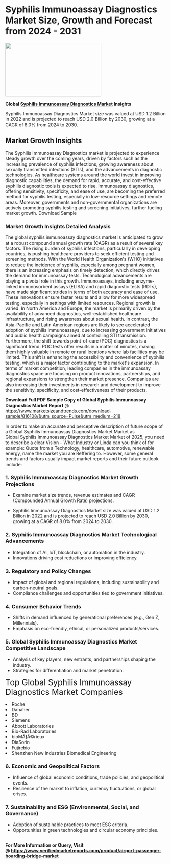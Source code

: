 <H1>Syphilis Immunoassay Diagnostics Market Size, Growth and Forecast from 2024 - 2031</H1><img class="aligncenter size-medium wp-image-584254" src="https://thirdeyenews.in/wp-content/uploads/2024/09/Global-Market-Research-300x168.jpeg" alt="" width="300" height="168" /><p><strong>Global&nbsp;<a href="https://www.marketsizeandtrends.com/download-sample/816108/&amp;utm_source=Pulse&amp;utm_medium=218">Syphilis Immunoassay Diagnostics Market</a> Insights</strong></p><p>Syphilis Immunoassay Diagnostics Market size was valued at USD 1.2 Billion in 2022 and is projected to reach USD 2.0 Billion by 2030, growing at a CAGR of 8.0% from 2024 to 2030.</p><p><h2>Market Growth Insights</h2> The Syphilis Immunoassay Diagnostics market is projected to experience steady growth over the coming years, driven by factors such as the increasing prevalence of syphilis infections, growing awareness about sexually transmitted infections (STIs), and the advancements in diagnostic technologies. As healthcare systems around the world invest in improving diagnostic capabilities, the demand for rapid, accurate, and cost-effective syphilis diagnostic tools is expected to rise. Immunoassay diagnostics, offering sensitivity, specificity, and ease of use, are becoming the preferred method for syphilis testing, especially in low-resource settings and remote areas. Moreover, governments and non-governmental organizations are actively promoting syphilis testing and screening initiatives, further fueling market growth. Download Sample <h3>Market Growth Insights Detailed Analysis</h3> The global syphilis immunoassay diagnostics market is anticipated to grow at a robust compound annual growth rate (CAGR) as a result of several key factors. The rising burden of syphilis infections, particularly in developing countries, is pushing healthcare providers to seek efficient testing and screening methods. With the World Health Organization's (WHO) initiatives to reduce the incidence of syphilis, especially among pregnant women, there is an increasing emphasis on timely detection, which directly drives the demand for immunoassay tests. Technological advancements are playing a pivotal role in this growth. Immunoassays, including enzyme-linked immunosorbent assays (ELISA) and rapid diagnostic tests (RDTs), have made significant strides in terms of both accuracy and ease of use. These innovations ensure faster results and allow for more widespread testing, especially in settings with limited resources. Regional growth is varied. In North America and Europe, the market is primarily driven by the availability of advanced diagnostics, well-established healthcare infrastructure, and rising awareness about sexual health. In contrast, the Asia-Pacific and Latin American regions are likely to see accelerated adoption of syphilis immunoassays, due to increasing government initiatives and public health campaigns aimed at controlling STI transmission. Furthermore, the shift towards point-of-care (POC) diagnostics is a significant trend. POC tests offer results in a matter of minutes, making them highly valuable in remote or rural locations where lab facilities may be limited. This shift is enhancing the accessibility and convenience of syphilis testing, which is a major factor contributing to the market's expansion. In terms of market competition, leading companies in the immunoassay diagnostics space are focusing on product innovations, partnerships, and regional expansions to strengthen their market presence. Companies are also increasing their investments in research and development to improve the sensitivity, specificity, and cost-effectiveness of their products. </p><p><span class=""><strong>Download Full PDF Sample Copy of Global Syphilis Immunoassay Diagnostics Market Report</strong> @ <a href="https://www.marketsizeandtrends.com/download-sample/816108/&amp;utm_source=Pulse&amp;utm_medium=218" target="_blank">https://www.marketsizeandtrends.com/download-sample/816108/&amp;utm_source=Pulse&amp;utm_medium=218</a></span></p><p>In order to make an accurate and perceptive description of future scope of a Global&nbsp;Syphilis Immunoassay Diagnostics Market Market as Global&nbsp;Syphilis Immunoassay Diagnostics Market Market of 2025, you need to describe a clear Vision &ndash; What Industry or Linda can you think of for example: Quote from a Technology, healthcare, automotive, renewable energy, name the market you are Reffering to. However, some general trends and factors usually impact market reports and their future outlook include:</p><h3>1.&nbsp;<strong>Syphilis Immunoassay Diagnostics Market Growth Projections</strong></h3><ul><li>Examine market size trends, revenue estimates and CAGR (Compounded Annual Growth Rate) projections.</li><li><p>Syphilis Immunoassay Diagnostics Market size was valued at USD 1.2 Billion in 2022 and is projected to reach USD 2.0 Billion by 2030, growing at a CAGR of 8.0% from 2024 to 2030.</p></li></ul><h3>2.&nbsp;<strong>Syphilis Immunoassay Diagnostics Market Technological Advancements</strong></h3><ul><li>Integration of AI, IoT, blockchain, or automation in the industry.</li><li>Innovations driving cost reductions or improving efficiency.</li></ul><h3>3.&nbsp;<strong>Regulatory and Policy Changes</strong></h3><ul><li>Impact of global and regional regulations, including sustainability and carbon-neutral goals.</li><li>Compliance challenges and opportunities tied to government initiatives.</li></ul><h3>4.&nbsp;<strong>Consumer Behavior Trends</strong></h3><ul><li>Shifts in demand influenced by generational preferences (e.g., Gen Z, Millennials).</li><li>Emphasis on eco-friendly, ethical, or personalized products/services.</li></ul><h3>5.&nbsp;<strong>Global Syphilis Immunoassay Diagnostics Market Competitive Landscape</strong></h3><ul><li>Analysis of key players, new entrants, and partnerships shaping the industry.</li><li>Strategies for differentiation and market penetration.</li></ul><p data-pm-slice="1 1 []"><span style="color: inherit; font-family: inherit; font-size: 25px;">Top Global Syphilis Immunoassay Diagnostics Market Companies</span></p><div class="" data-test-id=""><p><li>Roche</li><li> Danaher</li><li> BD</li><li> Siemens</li><li> Abbott Laboratories</li><li> Bio-Rad Laboratories</li><li> bioMÃƒÂ©rieux</li><li> DiaSorin</li><li> Fujirebio</li><li> Shenzhen New Industries Biomedical Engineering</li></p></div><h3>6.&nbsp;<strong>Economic and Geopolitical Factors</strong></h3><ul><li>Influence of global economic conditions, trade policies, and geopolitical events.</li><li>Resilience of the market to inflation, currency fluctuations, or global crises.</li></ul><h3>7.&nbsp;<strong>Sustainability and ESG (Environmental, Social, and Governance)</strong></h3><ul><li>Adoption of sustainable practices to meet ESG criteria.</li><li>Opportunities in green technologies and circular economy principles.</li></ul><h2><strong style="font-size: 14px;">For More Information or Query, Visit @&nbsp;</strong><a style="background-color: #ffffff; font-size: 14px;" href="https://www.marketsizeandtrends.com/report/syphilis-immunoassay-diagnostics-market/" target="_blank">https://www.verifiedmarketreports.com/product/airport-passenger-boarding-bridge-market</a></h2>
